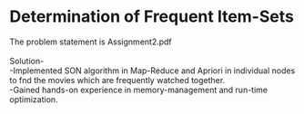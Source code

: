 # Determination of Frequent Item-Sets
The problem statement is Assignment2.pdf<br /><br />
Solution-<br />
-Implemented SON algorithm in Map-Reduce and Apriori in individual nodes to fnd the movies which
are frequently watched together.<br />
-Gained hands-on experience in memory-management and run-time optimization.<br />
